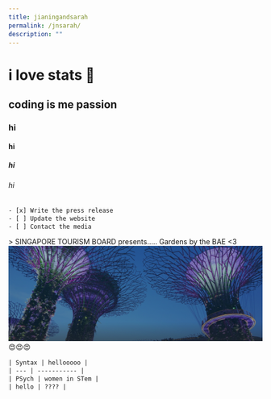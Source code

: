 ```yaml
---
title: jianingandsarah
permalink: /jnsarah/
description: ""
---
```

# i love stats 💖
## coding is me passion
### hi
#### hi
##### hi
###### hi
    - [x] Write the press release
    - [ ] Update the website
    - [ ] Contact the media
&gt; SINGAPORE TOURISM BOARD presents..... Gardens by the BAE &lt;3
![gbtb slay](/images/hero-banner.png)
😍😍😍

    | Syntax | hellooooo |
    | --- | ----------- |
    | PSych | women in STem |
    | hello | ???? |